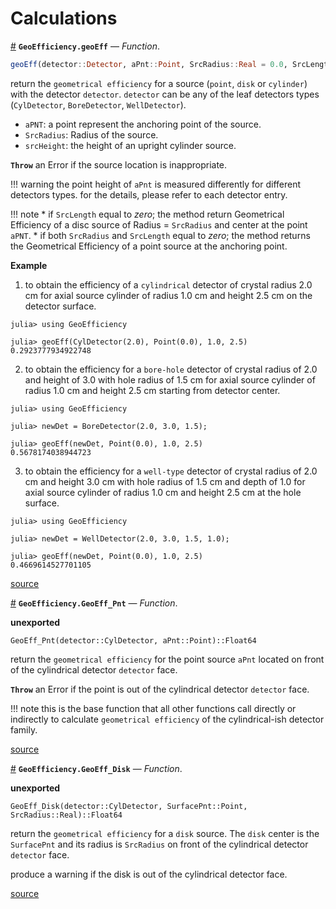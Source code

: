 
<a id='Calculations-1'></a>

# Calculations

<a id='GeoEfficiency.geoEff' href='#GeoEfficiency.geoEff'>#</a>
**`GeoEfficiency.geoEff`** &mdash; *Function*.



```julia
geoEff(detector::Detector, aPnt::Point, SrcRadius::Real = 0.0, SrcLength::Real = 0.0)::Float64
```

return the `geometrical efficiency` for a source (`point`, `disk` or `cylinder`) with  the detector `detector`.  `detector` can be any of the leaf detectors types (`CylDetector`, `BoreDetector`, `WellDetector`).

  * `aPNT`: a point represent the anchoring point of the source.
  * `SrcRadius`: Radius of the source.
  * `srcHeight`:  the height of an upright cylinder source.

**`Throw`** an Error if the source location is inappropriate.

!!! warning
    the point height of `aPnt` is measured differently for different detectors types. for the details, please refer to each detector entry.


!!! note
      * if `SrcLength` equal to $zero$; the method return Geometrical Efficiency of a disc   source of Radius = `SrcRadius` and center at the point `aPNT`.
      * if both `SrcRadius` and `SrcLength` equal to $zero$;   the method returns the Geometrical Efficiency of a point source at the anchoring point.


**Example**

1. to obtain the efficiency of a `cylindrical` detector of crystal radius $2.0$ cm for axial   source cylinder of radius $1.0$ cm and height $2.5$ cm on the detector surface.

```julia-repl
julia> using GeoEfficiency

julia> geoEff(CylDetector(2.0), Point(0.0), 1.0, 2.5)
0.2923777934922748
```

2. to obtain the efficiency for a `bore-hole` detector of crystal radius of $2.0$ and height of $3.0$ with   hole radius of $1.5$ cm for axial source cylinder of radius $1.0$ cm and height $2.5$ cm starting from detector center.

```julia-repl
julia> using GeoEfficiency

julia> newDet = BoreDetector(2.0, 3.0, 1.5);

julia> geoEff(newDet, Point(0.0), 1.0, 2.5)
0.5678174038944723
```

3. to obtain the efficiency for a `well-type` detector of crystal radius of $2.0$ cm and   height $3.0$ cm with hole radius of $1.5$ cm and depth of $1.0$ for axial source cylinder of   radius $1.0$ cm and height $2.5$ cm at the hole surface.

```julia-repl
julia> using GeoEfficiency

julia> newDet = WellDetector(2.0, 3.0, 1.5, 1.0);

julia> geoEff(newDet, Point(0.0), 1.0, 2.5)
0.4669614527701105
```


<a target='_blank' href='https://github.com/DrKrar/GeoEfficiency.jl/blob/e5ffee5e1fad9546674a2a8813770c7d81cf1064/src/Calculations.jl#L224-L285' class='documenter-source'>source</a><br>

<a id='GeoEfficiency.GeoEff_Pnt' href='#GeoEfficiency.GeoEff_Pnt'>#</a>
**`GeoEfficiency.GeoEff_Pnt`** &mdash; *Function*.



**unexported**

```
GeoEff_Pnt(detector::CylDetector, aPnt::Point)::Float64
```

return the `geometrical efficiency` for the point source `aPnt` located on front of the cylindrical detector `detector` face.

**`Throw`** an Error if the point is out of the cylindrical detector `detector` face.

!!! note
    this is the base function that all other functions call directly or indirectly to calculate `geometrical efficiency` of the cylindrical-ish detector family.



<a target='_blank' href='https://github.com/DrKrar/GeoEfficiency.jl/blob/e5ffee5e1fad9546674a2a8813770c7d81cf1064/src/Calculations.jl#L23-L37' class='documenter-source'>source</a><br>

<a id='GeoEfficiency.GeoEff_Disk' href='#GeoEfficiency.GeoEff_Disk'>#</a>
**`GeoEfficiency.GeoEff_Disk`** &mdash; *Function*.



**unexported**

```
GeoEff_Disk(detector::CylDetector, SurfacePnt::Point, SrcRadius::Real)::Float64
```

return the `geometrical efficiency` for a `disk` source. The `disk` center is the `SurfacePnt` and  its radius is `SrcRadius` on front of the cylindrical detector `detector` face.

produce a warning if the disk is out of the cylindrical detector face.


<a target='_blank' href='https://github.com/DrKrar/GeoEfficiency.jl/blob/e5ffee5e1fad9546674a2a8813770c7d81cf1064/src/Calculations.jl#L72-L82' class='documenter-source'>source</a><br>

